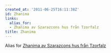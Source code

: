 ```yaml
---
created_at: '2011-06-25T16:11:38Z'
id: Zhanima
links:
  alias_for:
  - Zhanima av Szarazcons hus från Tzorfalz
title: Zhanima
---
```


Alias for [Zhanima av Szarazcons hus från Tzorfalz]

  [Zhanima av Szarazcons hus från Tzorfalz]: Zhanima_av_Szarazcons_hus_från_Tzorfalz